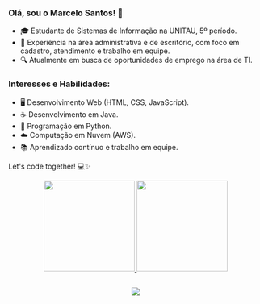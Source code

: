 ### Olá, sou o Marcelo Santos! 👋

- 🎓 Estudante de Sistemas de Informação na UNITAU, 5º período.
- 👔 Experiência na área administrativa e de escritório, com foco em cadastro, atendimento e trabalho em equipe.
- 🔍 Atualmente em busca de oportunidades de emprego na área de TI.

### Interesses e Habilidades:

- 🖥️ Desenvolvimento Web (HTML, CSS, JavaScript).
- ☕ Desenvolvimento em Java.
- 🐍 Programação em Python.
- ☁️ Computação em Nuvem (AWS).
- 📚 Aprendizado contínuo e trabalho em equipe.

Let's code together! 💻✨
  

<div align="center">
  <a href="https://github.com/MRC888">
  <img height="180em" src="https://github-readme-stats-git-masterrstaa-rickstaa.vercel.app/api?username=MRC888&show_icons=false&theme=dracula&include_all_commits=true&count_private=true"/>
  <img height="180em" src="https://github-readme-stats-git-masterrstaa-rickstaa.vercel.app/api/top-langs/?username=MRC888&layout=compact&langs_count=7&theme=react"/>
</div>
  
##
 
<div align="center">
  <a href="[https://www.linkedin.com/in/vinicius-de-paula-monteiro-de-campos-128aa8189/](https://www.linkedin.com/in/marcelo-santos-785053203/)" target="_blank"><img src="https://img.shields.io/badge/-LinkedIn-%230077B5?style=for-the-badge&logo=linkedin&logoColor=white" target="_blank"></a>
 
 
</div>

